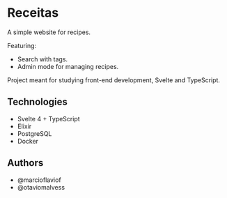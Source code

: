# Receitas

A simple website for recipes.

Featuring:
- Search with tags.
- Admin mode for managing recipes.

Project meant for studying front-end development, Svelte and TypeScript.

## Technologies

- Svelte 4 + TypeScript
- Elixir
- PostgreSQL
- Docker

## Authors

- @marcioflaviof
- @otaviomalvess
